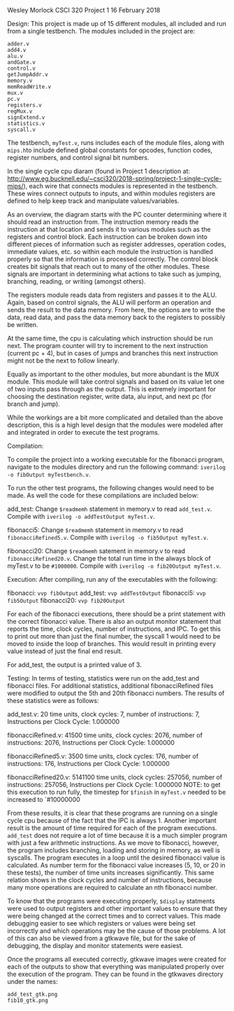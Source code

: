 Wesley Morlock
CSCI 320
Project 1
16 February 2018

Design:
This project is made up of 15 different modules, all included and run from a single testbench. The modules included in the project are:

	adder.v
	add4.v
	alu.v
	andGate.v
	control.v
	getJumpAddr.v
	memory.v
	memReadWrite.v
	mux.v
	pc.v
	registers.v
	regMux.v
	signExtend.v
	statistics.v
	syscall.v

The testbench, `myTest.v`, runs includes each of the module files, along with `mips.h`to include defined global constants for opcodes, function codes, register numbers, and control signal bit numbers. 

In the single cycle cpu diaram (found in Project 1 description at: http://www.eg.bucknell.edu/~csci320/2018-spring/project-1-single-cycle-mips/), each wire that connects modules is represented in the testbench. These wires connect outputs to inputs, and within modules registers are defined to help keep track and manipulate values/variables. 

As an overview, the diagram starts with the PC counter determining where it should read an instruction from. The instruction memory reads the instruction at that location and sends it to various modules such as the registers and control block. Each instruction can be broken down into different pieces of information such as register addresses, operation codes, immediate values, etc. so within each module the instruction is handled properly so that the information is processed correctly. The control block creates bit signals that reach out to many of the other modules. These signals are important in determining what actions to take such as jumping, branching, reading, or writing (amongst others).

The registers module reads data from registers and passes it to the ALU. Again, based on control signals, the ALU will perform an operation and sends the result to the data memory. From here, the options are to write the data, read data, and pass the data memory back to the registers to possibly be written.

At the same time, the cpu is calculating which instruction should be run next. The program counter will try to increment to the next instruction (current pc + 4), but in cases of jumps and branches this next instruction might not be the next to follow linearly.  

Equally as important to the other modules, but more abundant is the MUX module. This module will take control signals and based on its value let one of two inputs pass through as the output. This is extremely important for choosing the destination register, write data, alu input, and next pc (for branch and jump).

While the workings are a bit more complicated and detailed than the above description, this is a high level design that the modules were modeled after and integrated in order to execute the test programs.


Compilation:

To compile the project into a working executable for the fibonacci program, navigate to the modules directory and run the following command: `iverilog -o fibOutput myTestbench.v`. 

To run the other test programs, the following changes would need to be made. As well the code for these compilations are included below:

add_test:
	Change `$readmemh` statement in memory.v to read `add_test.v`. Compile with `iverilog -o addTestOutput myTest.v`.

fibonacci5:
	Change `$readmemh` statement in memory.v to read `fibonacciRefined5.v`. Compile with `iverilog -o fib5Output myTest.v`.

fibonacci20:
	Change `$readmemh` satement in memory.v to read `fibonacciRefined20.v`. Change the total run time in the always block of myTest.v to be `#1000000`. Compile with `iverilog -o fib20Output myTest.v`.


Execution: 
After compiling, run any of the executables with the following:

fibonacci:  `vvp fibOutput`
add_test:  `vvp addTestOutput`
fibonacci5:  `vvp fib5Output`
fibonacci20:  `vvp fib20Output`

For each of the fibonacci executions, there should be a print statement with the correct fibonacci value. There is also an output monitor statement that reports the time, clock cycles, number of instructions, and IPC. To get this to print out more than just the final number, the syscall 1 would need to be moved to inside the loop of branches. This would result in printing every value instead of just the final end result.

For add_test, the output is a printed value of 3. 

Testing:
In terms of testing, statistics were run on the add_test and fibonacci files. For additional statistics, additional fibonacciRefined files were modified to output the 5th and 20th fibonacci numbers. The results of these statistics were as follows:

add_test.v:
20 time units,
 clock cycles:          7,
 number of instructions:          7,
 Instructions per Clock Cycle: 1.000000

fibonacciRefined.v:
41500 time units,
 clock cycles:       2076,
 number of instructions:       2076,
 Instructions per Clock Cycle: 1.000000

fibonacciRefined5.v:
3500 time units,
 clock cycles:        176,
 number of instructions:        176,
 Instructions per Clock Cycle: 1.000000

fibonacciRefined20.v:
5141100 time units,
 clock cycles:     257056,
 number of instructions:     257056,
 Instructions per Clock Cycle: 1.000000
NOTE: to get this execution to run fully, the timestep for `$finish` in `myTest.v` needed to be increased to `#10000000

From these results, it is clear that these programs are running on a single cycle cpu because of the fact that the IPC is always 1. Another important result is the amount of time required for each of the program executions. `add_test` does not require a lot of time because it is a much simpler program with just a few arithmetic instructions. As we move to fibonacci, however, the program includes branching, loading and storing in memory, as well is syscalls. The program executes in a loop until the desired fibonacci value is calculated. As number term for the fibonacci value increases (5, 10, or 20 in these tests), the number of time units increases significantly. This same relation shows in the clock cycles and number of instructions, because many more operations are required to calculate an nth fibonacci number. 

To know that the programs were executing properly, `$display` statments were used to output registers and other important values to ensure that they were being changed at the correct times and to correct values. This made debugging easier to see which registers or values were being set incorrectly and which operations may be the cause of those problems. A lot of this can also be viewed from a gtkwave file, but for the sake of debugging, the display and monitor statements were easiest.

Once the programs all executed correctly, gtkwave images were created for each of the outputs to show that everything was manipulated properly over the execution of the program. They can be found in the gtkwaves directory under the names:
	
	add_test_gtk.png
	fib10_gtk.png

